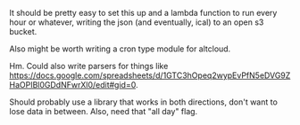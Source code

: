 It should be pretty easy to set this up and a lambda function to run every hour or whatever, writing the json (and eventually, ical) to an open s3 bucket.

Also might be worth writing a cron type module for altcloud.

Hm. Could also write parsers for things like https://docs.google.com/spreadsheets/d/1GTC3hOpeq2wypEvPfN5eDVG9ZHaOPIBl0GDdNFwrXl0/edit#gid=0.

Should probably use a library that works in both directions, don't want to lose data in between. Also, need that "all day" flag.